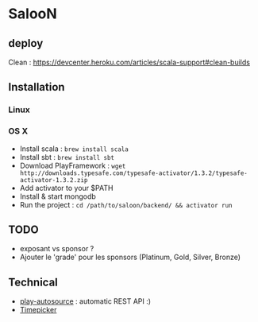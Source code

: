 # SalooN

## deploy

Clean : https://devcenter.heroku.com/articles/scala-support#clean-builds

## Installation

### Linux

### OS X

- Install scala : `brew install scala`
- Install sbt : `brew install sbt`
- Download PlayFramework : `wget http://downloads.typesafe.com/typesafe-activator/1.3.2/typesafe-activator-1.3.2.zip`
- Add activator to your $PATH
- Install & start mongodb
- Run the project : `cd /path/to/saloon/backend/ && activator run`

## TODO

- exposant vs sponsor ?
- Ajouter le 'grade' pour les sponsors (Platinum, Gold, Silver, Bronze)

## Technical

- [play-autosource](https://github.com/mandubian/play-autosource) : automatic REST API :)
- [Timepicker](https://eonasdan.github.io/bootstrap-datetimepicker/)
